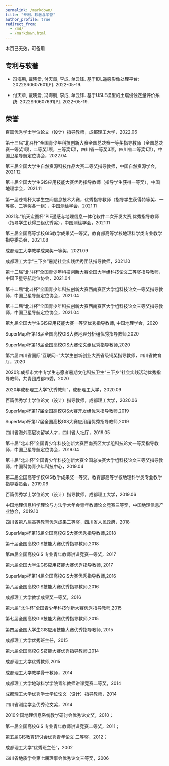 ```yaml
---
permalink: /markdown/
title: "专利、软著与荣誉"
author_profile: true
redirect_from: 
  - /md/
  - /markdown.html
---
```

本页已无效，可备用

## 专利与软著

- 冯海鹏, 戴晓爱, 付天章, 李成, 单云锋. 基于IDL遥感影像处理平台: 2022SR0607601[P]. 2022-05-19.

- 付天章, 戴晓爱, 冯海鹏, 李成, 单云锋. 基于USLE模型的土壤侵蚀定量评价系统: 2022SR0607691[P]. 2022-05-19.

## 荣誉

百篇优秀学士学位论文（设计）指导教师，成都理工大学，2022.06

第十三届“北斗杯”全国青少年科技创新大赛全国总决赛一等奖指导教师（全国总决赛一等奖1项，二等奖1项，三等奖1项，四川省一等奖3项，四川省二等奖1项），中国卫星导航定位协会，2022.04

第三届全国大学生自然资源科技作品大赛二等奖指导教师，中国自然资源学会，2021.12

第十届全国大学生GIS应用技能大赛优秀指导教师（指导学生获得一等奖），中国地理学会，2021.11

第一届苍穹杯大学生空间信息技术大赛，优秀指导教师（指导学生获得特等奖、一等奖、二等奖各一组），中国测绘学会，2021.11

2021年“航天宏图杯”PIE遥感与地理信息一体化软件二次开发大赛,优秀指导教师（指导学生获得三组优秀奖），中国测绘学会，2021.11

第三届全国高等学校GIS教学成果奖一等奖，教育部高等学校地理科学类专业教学指导委员会，2021.08

成都理工大学教学成果奖一等奖，2021.09

成都理工大学“三下乡”暑期社会实践优秀团队指导教师，2021.10

第十二届“北斗杯”全国青少年科技创新大赛全国大学组科技论文二等奖指导教师，中国卫星导航定位协会，2021.04

第十二届“北斗杯”全国青少年科技创新大赛西南赛区大学组科技论文一等奖指导教师，中国卫星导航定位协会，2021.04

第十二届“北斗杯”全国青少年科技创新大赛西南赛区大学组科技论文三等奖指导教师，中国卫星导航定位协会，2021.04

第九届全国大学生GIS应用技能大赛一等奖优秀指导教师, 中国地理学会，2020

SuperMap杯第18届全国高校GIS大赛地理分析组优秀指导教师,2020

SuperMap杯第18届全国高校GIS大赛论文组优秀指导教师,2020

第六届四川省国际“互联网+”大学生创新创业大赛省级铜奖指导教师，四川省教育厅，2020

2020年成都市大中专学生志愿者暑期文化科技卫生“三下乡”社会实践活动优秀指导教师，共青团成都市委，2020

2020年成都理工大学“优秀教师”，成都理工大学，2020.09

百篇优秀学士学位论文（设计）指导教师，成都理工大学，2020.06

SuperMap杯第17届全国高校GIS大赛开发组优秀指导教师,2019

SuperMap杯第17届全国高校GIS大赛应用组优秀指导教师,2019

四川省海外高层次留学人才，四川省人社厅，2019.05

第十届“北斗杯”全国青少年科技创新大赛西南赛区大学组科技论文一等奖指导教师，中国卫星导航定位协会，2019.04

第十届“北斗杯”全国青少年科技创新大赛全国总决赛大学组科技论文三等奖指导教师，中国科协青少年科技中心，2019.04

第二届全国高等学校GIS教学成果奖一等奖，教育部高等学校地理科学类专业教学指导委员会，2019.06

百篇优秀学士学位论文（设计）指导教师，成都理工大学，2019.06

中国地理信息科学理论与方法学术年会青年教师论文竞赛三等奖，中国地理信息产业协会，2019.10

四川省第八届高等教育优秀成果二等奖，四川省人民政府，2018

SuperMap杯第16届全国高校GIS大赛优秀指导教师,2018

第十届全国高校GIS技能大赛优秀指导教师,2018

第四届全国高校GIS 专业青年教师讲课竞赛一等奖，2017

第六届全国大学生GIS应用技能大赛优秀指导教师, 2017

SuperMap杯第14届全国高校GIS大赛优秀指导教师,2016

第八届全国高校GIS技能大赛优秀指导教师,2016

成都理工大学教学成果奖一等奖，2016

第六届“北斗杯”全国青少年科技创新大赛优秀指导教师,2015

第七届全国高校GIS技能大赛优秀指导教师,2015

第四届全国大学生GIS应用技能大赛优秀指导教师, 2015

成都理工大学优秀班主任，2015

第六届全国高校GIS技能大赛优秀指导教师,2014

成都理工大学优秀教师,2015

成都理工大学教学骨干教师，2014

成都理工大学地球科学学院青年教师讲课竞赛二等奖，2014

成都理工大学优秀学士学位论文（设计）指导教师，2014

四川省测绘学会优秀论文奖，2014

2010全国地理信息系统教学研讨会优秀论文奖，2010；

第一届全国高校GIS 专业青年教师讲课竞赛二等奖，2011；

第五届GIS教育研讨会优秀青年论文 二等奖，2012； 

成都理工大学“优秀班主任”，2002

四川省地质学会第七届理事会优秀论文三等奖，2006



